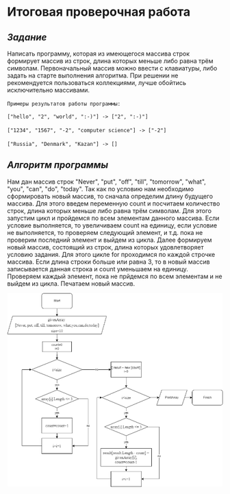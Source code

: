 # Итоговая проверочная работа

## ***Задание***

Написать программу, которая из имеющегося массива строк формирует массив из строк, длина которых меньше либо равна трём символам. Первоначальный массив можно ввести с клавиатуры, либо задать на старте выполнения алгоритма. При решении не рекомендуется пользоваться коллекциями, лучше обойтись исключительно массивами.

`Примеры результатов работы программы:`

```
["hello", "2", "world", ":-)"] -> ["2", ":-)"]

["1234", "1567", "-2", "computer science"] -> ["-2"]

["Russia", "Denmark", "Kazan"] -> []
```
## ***Алгоритм программы***

Нам дан массив строк "Never", "put", "off", "till", "tomorrow", "what", "you", "can", "do", "today".
Так как по условию нам необходимо сформировать новый массив, то сначала определим длину будущего массива. Для этого введем переменную count и посчитаем количество строк, длина которых меньше либо равна трём символам. Для этого запустим цикл и пройдемся по всем элементам данного массива. Если условие выполняется, то увеличиваем count на единицу, если условие не выполняется, то проверяем следующий элемент, и т.д. пока не проверим последний элемент и выйдем из цикла.
Далее формируем новый массив, состоящий из строк, длина которых удовлетворяет условию задания. Для этого цикле for проходимся по каждой строчке массива. Если длина строки больше или равна 3, то в новый массив записывается данная строка и count уменьшаем на единицу. Проверяем каждый элемент, пока не прйдемся по всем элементам и не выйдем из цикла.
Печатаем новый массив.

![алгоритм](Алгоритм.png)
